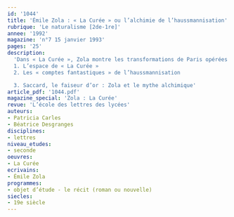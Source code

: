```yaml
---
id: '1044'
title: 'Émile Zola : « La Curée » ou l’alchimie de l’haussmannisation'
rubrique: 'Le naturalisme [2de-1re]'
annee: '1992'
magazine: 'n°7 15 janvier 1993'
pages: '25'
description: 
  'Dans « La Curée », Zola montre les transformations de Paris opérées par Haussmann…
  1. L’espace de « La Curée »
  2. Les « comptes fantastiques » de l’haussmannisation

  3. Saccard, le faiseur d’or : Zola et le mythe alchimique'
article_pdf: '1044.pdf'
magazine_special: 'Zola : La Curée'
revue: 'L’école des lettres des lycées'
auteurs:
- Patricia Carles
- Béatrice Desgranges
disciplines:
- lettres
niveau_etudes:
- seconde
oeuvres:
- La Curée
ecrivains:
- Émile Zola
programmes:
- objet d’étude - le récit (roman ou nouvelle)
siecles:
- 19e siècle
---
```

